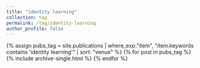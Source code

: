 ```yaml
---
title: "identity learning"
collection: tag
permalink: /tag/identity-learning
author_profile: false
---
```

{% assign pubs_tag = site.publications | where_exp:"item", "item.keywords contains 'identity learning'" | sort: "venue" %}
{% for post in pubs_tag %}
  {% include archive-single.html %}
{% endfor %}